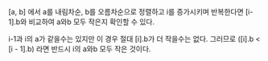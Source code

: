 [a, b] 에서 a를 내림차순, b를 오름차순으로 정렬하고 i를 증가시키며 반복한다면 [i-1].b와 비교하여 a와b 모두 작은지 확인할 수 있다.

i-1과 i의 a가 같을수는 있지만 이 경우 절대 [i].b가 더 작을수는 없다. 그러므로 ([i].b < [i - 1].b) 라면 반드시 i의 a와b 모두 작은 것이다.
